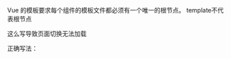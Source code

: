 Vue 的模板要求每个组件的模板文件都必须有一个唯一的根节点。
template不代表根节点

这么写导致页面切换无法加载
<template>
    <h3>文件管理</h3>
    <vuecmf-fileexplorer>
    </vuecmf-fileexplorer>
</template>

正确写法：
<template>
    <div>
        <h3>文件管理</h3>
        <vuecmf-fileexplorer>
        </vuecmf-fileexplorer>
    </div>
</template>